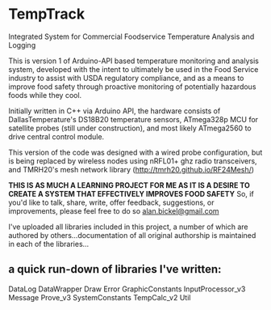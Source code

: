 # TempTrack
Integrated System for Commercial Foodservice Temperature Analysis and Logging

This is version 1 of Arduino-API based temperature monitoring and analysis system, developed with the intent to ultimately be used in the Food Service industry to assist with USDA regulatory compliance, and as a means to improve food safety through proactive monitoring of potentially hazardous foods while they cool. 

Initially written in C++ via Arduino API, the hardware consists of DallasTemperature's DS18B20 temperature sensors, ATmega328p MCU for satellite probes (still under construction), and most likely ATmega2560 to drive central control module.  

This version of the code was designed with a wired probe configuration, but is being replaced by wireless nodes using nRFL01+ ghz radio transceivers, and TMRH20's mesh network library (http://tmrh20.github.io/RF24Mesh/)

**THIS IS AS MUCH A LEARNING PROJECT FOR ME AS IT IS A DESIRE TO CREATE A SYSTEM THAT EFFECTIVELY IMPROVES FOOD SAFETY**
So, if you'd like to talk, share, write, offer feedback, suggestions, or improvements, please feel free to do so 
alan.bickel@gmail.com


I've uploaded all libraries included in this project, a number of which are authored by others...documentation of all original authorship is maintained in each of the libraries... 

a quick run-down of libraries I've written:
-----------------------------------------
DataLog
DataWrapper
Draw
Error
GraphicConstants
InputProcessor_v3  
Message
Prove_v3
SystemConstants
TempCalc_v2
Util
